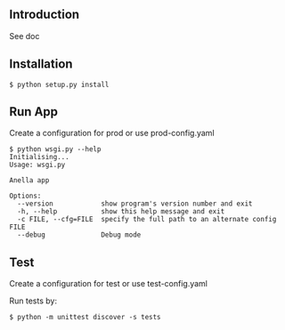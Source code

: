 ## Introduction
See doc

## Installation
```
$ python setup.py install

```

## Run App
Create a configuration for prod or use prod-config.yaml

```
$ python wsgi.py --help
Initialising...
Usage: wsgi.py

Anella app

Options:
  --version            show program's version number and exit
  -h, --help           show this help message and exit
  -c FILE, --cfg=FILE  specify the full path to an alternate config FILE
  --debug              Debug mode

```


## Test
Create a configuration for test or use test-config.yaml

Run tests by:

```
$ python -m unittest discover -s tests

```
